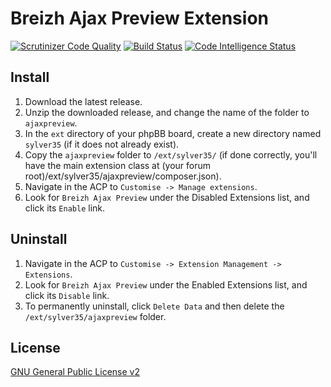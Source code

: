 # Breizh Ajax Preview Extension

[![Scrutinizer Code Quality](https://scrutinizer-ci.com/g/Sylver35/ajaxpreview/badges/quality-score.png?b=1.4.0)](https://scrutinizer-ci.com/g/Sylver35/ajaxpreview/?branch=1.4.0)
[![Build Status](https://scrutinizer-ci.com/g/Sylver35/ajaxpreview/badges/build.png?b=1.4.0)](https://scrutinizer-ci.com/g/Sylver35/ajaxpreview/build-status/1.4.0)
[![Code Intelligence Status](https://scrutinizer-ci.com/g/Sylver35/ajaxpreview/badges/code-intelligence.svg?b=1.4.0)](https://scrutinizer-ci.com/code-intelligence)

## Install

1. Download the latest release.
2. Unzip the downloaded release, and change the name of the folder to `ajaxpreview`.
3. In the `ext` directory of your phpBB board, create a new directory named `sylver35` (if it does not already exist).
4. Copy the `ajaxpreview` folder to `/ext/sylver35/` (if done correctly, you'll have the main extension class at (your forum root)/ext/sylver35/ajaxpreview/composer.json).
5. Navigate in the ACP to `Customise -> Manage extensions`.
6. Look for `Breizh Ajax Preview` under the Disabled Extensions list, and click its `Enable` link.

## Uninstall

1. Navigate in the ACP to `Customise -> Extension Management -> Extensions`.
2. Look for `Breizh Ajax Preview` under the Enabled Extensions list, and click its `Disable` link.
3. To permanently uninstall, click `Delete Data` and then delete the `/ext/sylver35/ajaxpreview` folder.

## License

[GNU General Public License v2](http://opensource.org/licenses/GPL-2.0)

